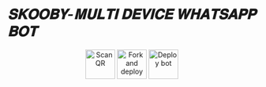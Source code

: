 # _𝐒𝐊𝐎𝐎𝐁𝐘-𝐌𝐔𝐋𝐓𝐈 𝐃𝐄𝐕𝐈𝐂𝐄 𝐖𝐇𝐀𝐓𝐒𝐀𝐏𝐏 𝐁𝐎𝐓_
<div align="center">
  
<a href="https://github.com/Nichuvdr/SKOOBY-V.3/fork"><img align="center" src="https://i.imgur.com/PCOVMuq.jpeg" alt="Scan QR" height="60" width="60" /></a>
<a href="https://raganork-qr.herokuapp.com/api/hidden-qr-md"><img align="center" src="https://i.imgur.com/kh4JjxC.jpeg" alt="Fork and deploy" height="60" width="60" /></a>
<a href="https://dashboard.heroku.com/new?template=https%3A%2F%2Fgithub.com%2FNichuvdr%2FSKOOBY-V.3" target="blank"><img align="center" src="https://i.imgur.com/kALrtCJ.jpeg" alt="Deploy bot" height="60" width="60" /></a>



